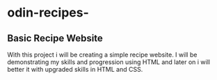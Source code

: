 # odin-recipes-

## Basic Recipe Website




With this project i will be creating a simple recipe website. I will be demonstrating my skills and progression using HTML and later on i will better it with upgraded skills in HTML and CSS.
